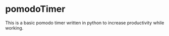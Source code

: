 # pomodoTimer
This is a basic pomodo timer written in python to increase productivity while working.
